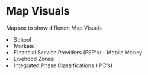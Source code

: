 # Map Visuals

Mapbox to show different Map Visuals

<li>School</li>
<li>Markets</li>
<li>Financial Service Providers (FSP's) - Mobile Money</li>
<li>Livehood Zones</li>
<li>Integrated Phase Classifications (IPC's)</li>
